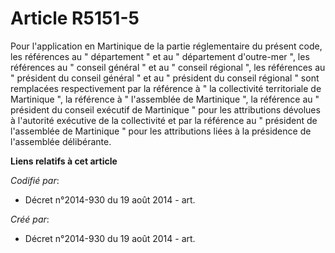 # Article R5151-5

Pour l'application en Martinique de la partie réglementaire du présent code, les références au " département " et au "
département d'outre-mer ", les références au " conseil général " et au " conseil régional ", les références au " président du
conseil général " et au " président du conseil régional " sont remplacées respectivement par la référence à " la collectivité
territoriale de Martinique ", la référence à " l'assemblée de Martinique ", la référence au " président du conseil exécutif
de Martinique " pour les attributions dévolues à l'autorité exécutive de la collectivité et par la référence au " président
de l'assemblée de Martinique " pour les attributions liées à la présidence de l'assemblée délibérante.

**Liens relatifs à cet article**

_Codifié par_:

  - Décret n°2014-930 du 19 août 2014 - art.

_Créé par_:

  - Décret n°2014-930 du 19 août 2014 - art.
